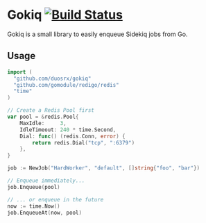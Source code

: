 # Gokiq [![Build Status](https://travis-ci.org/DuoSRX/gokiq.svg?branch=master)](https://travis-ci.org/DuoSRX/gokiq)

Gokiq is a small library to easily enqueue Sidekiq jobs from Go.

## Usage

``` go
import (
  "github.com/duosrx/gokiq"
  "github.com/gomodule/redigo/redis"
  "time"
)

// Create a Redis Pool first
var pool = &redis.Pool{
	MaxIdle:     3,
	IdleTimeout: 240 * time.Second,
	Dial: func() (redis.Conn, error) {
		return redis.Dial("tcp", ":6379")
	},
}

job := NewJob("HardWorker", "default", []string{"foo", "bar"})

// Enqueue immediately...
job.Enqueue(pool)

// ... or enqueue in the future
now := time.Now()
job.EnqueueAt(now, pool)
```

